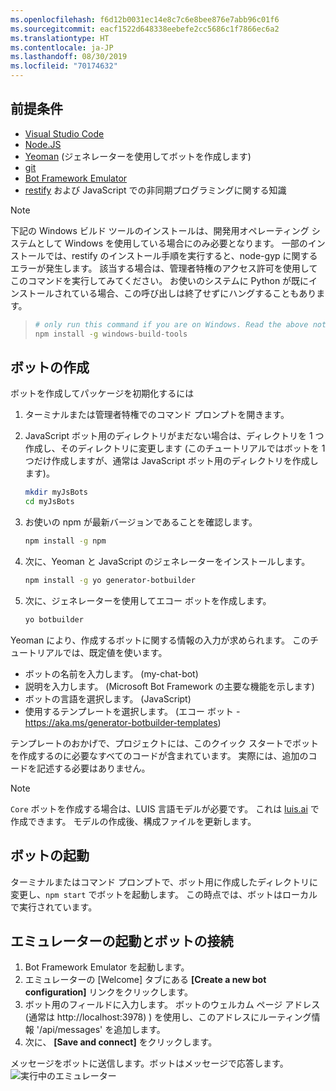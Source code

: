 ```yaml
---
ms.openlocfilehash: f6d12b0031ec14e8c7c6e8bee876e7abb96c01f6
ms.sourcegitcommit: eacf1522d648338eebefe2cc5686c1f7866ec6a2
ms.translationtype: HT
ms.contentlocale: ja-JP
ms.lasthandoff: 08/30/2019
ms.locfileid: "70174632"
---
```

## <a name="prerequisites"></a>前提条件

- [Visual Studio Code](https://www.visualstudio.com/downloads)
- [Node.JS](https://nodejs.org/)
- [Yeoman](http://yeoman.io/) (ジェネレーターを使用してボットを作成します)
- [git](https://git-scm.com/)
- [Bot Framework Emulator](https://aka.ms/bot-framework-emulator-readme)
- [restify](http://restify.com/) および JavaScript での非同期プログラミングに関する知識

> [!NOTE]
> 下記の Windows ビルド ツールのインストールは、開発用オペレーティング システムとして Windows を使用している場合にのみ必要となります。
> 一部のインストールでは、restify のインストール手順を実行すると、node-gyp に関するエラーが発生します。
> 該当する場合は、管理者特権のアクセス許可を使用してこのコマンドを実行してみてください。
> お使いのシステムに Python が既にインストールされている場合、この呼び出しは終了せずにハングすることもあります。

> ```bash
> # only run this command if you are on Windows. Read the above note. 
> npm install -g windows-build-tools
> ```

## <a name="create-a-bot"></a>ボットの作成

ボットを作成してパッケージを初期化するには

1. ターミナルまたは管理者特権でのコマンド プロンプトを開きます。
1. JavaScript ボット用のディレクトリがまだない場合は、ディレクトリを 1 つ作成し、そのディレクトリに変更します (このチュートリアルではボットを 1 つだけ作成しますが、通常は JavaScript ボット用のディレクトリを作成します)。

   ```bash
   mkdir myJsBots
   cd myJsBots
   ```

1. お使いの npm が最新バージョンであることを確認します。

   ```bash
   npm install -g npm
   ```

1. 次に、Yeoman と JavaScript のジェネレーターをインストールします。

   ```bash
   npm install -g yo generator-botbuilder
   ```

1. 次に、ジェネレーターを使用してエコー ボットを作成します。

   ```bash
   yo botbuilder
   ```

Yeoman により、作成するボットに関する情報の入力が求められます。 このチュートリアルでは、既定値を使います。

- ボットの名前を入力します。 (my-chat-bot)
- 説明を入力します。 (Microsoft Bot Framework の主要な機能を示します)
- ボットの言語を選択します。 (JavaScript)
- 使用するテンプレートを選択します。 (エコー ボット - https://aka.ms/generator-botbuilder-templates)

テンプレートのおかげで、プロジェクトには、このクイック スタートでボットを作成するのに必要なすべてのコードが含まれています。 実際には、追加のコードを記述する必要はありません。

> [!NOTE]
> `Core` ボットを作成する場合は、LUIS 言語モデルが必要です。 これは [luis.ai](https://www.luis.ai) で作成できます。 モデルの作成後、構成ファイルを更新します。

## <a name="start-your-bot"></a>ボットの起動

ターミナルまたはコマンド プロンプトで、ボット用に作成したディレクトリに変更し、`npm start` でボットを起動します。 この時点では、ボットはローカルで実行されています。

## <a name="start-the-emulator-and-connect-your-bot"></a>エミュレーターの起動とボットの接続

1. Bot Framework Emulator を起動します。
2. エミュレーターの [Welcome] タブにある **[Create a new bot configuration]** リンクをクリックします。 
3. ボット用のフィールドに入力します。 ボットのウェルカム ページ アドレス (通常は http://localhost:3978) ) を使用し、このアドレスにルーティング情報 '/api/messages' を追加します。
4. 次に、 **[Save and connect]** をクリックします。

メッセージをボットに送信します。ボットはメッセージで応答します。
![実行中のエミュレーター](../media/emulator-v4/js-quickstart.png)
